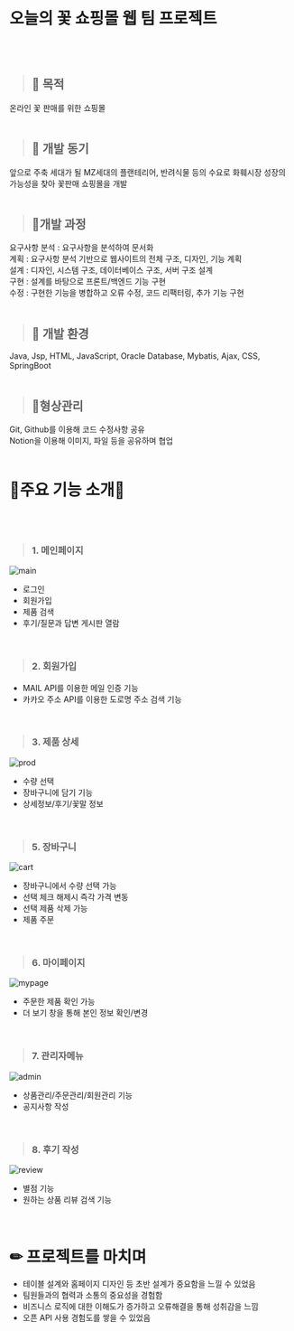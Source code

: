 # 오늘의 꽃 쇼핑몰 웹 팀 프로젝트
<br>
<br>

> ## 🌿  목적   
온라인 꽃 판매를 위한 쇼핑몰
<br>
<br>

> ## 🌿 개발 동기   
앞으로 주축 세대가 될 MZ세대의 플랜테리어, 반려식물 등의 수요로 화훼시장 성장의 가능성을 찾아 꽃판매 쇼핑몰을 개발
<br>
<br>

> ## 🌿개발 과정   
요구사항 분석 : 요구사항을 분석하여 문서화   
계획 : 요구사항 분석 기반으로 웹사이트의 전체 구조, 디자인, 기능 계획   
설계 : 디자인, 시스템 구조, 데이터베이스 구조, 서버 구조 설계   
구현 : 설계를 바탕으로 프론트/백엔드 기능 구현   
수정 : 구현한 기능을 병합하고 오류 수정, 코드 리팩터링, 추가 기능 구현
<br>
<br>
> ## 🌿 개발 환경   
Java, Jsp, HTML, JavaScript, Oracle Database, Mybatis, Ajax, CSS, SpringBoot
<br>
<br>
> ## 🌿형상관리   
Git, Github를 이용해 코드 수정사항 공유   
Notion을 이용해 이미지, 파일 등을 공유하며 협업
<br>
<br>
   
# 🌹주요 기능 소개🌹 
<br>
<br>   
   
> ### **1. 메인페이지**
> 
![main](https://user-images.githubusercontent.com/125852574/229419223-0bce6592-a302-4f93-98d7-ceab8cc3d0fc.png)
   
* 로그인   <br>
* 회원가입   <br>
* 제품 검색   <br>
* 후기/질문과 답변 게시판 열람 <br>
<br>
   
> ### **2. 회원가입**
* MAIL API를 이용한 메일 인증 기능   <br>
* 카카오 주소 API를 이용한 도로명 주소 검색 기능   <br>
<br>

> ### **3. 제품 상세**
![prod](https://user-images.githubusercontent.com/125852574/229419926-3ab8682a-d9c3-4f79-a6c6-c1c61a6ba403.png)
   
* 수량 선택  <br>
* 장바구니에 담기 기능 <br>
* 상세정보/후기/꽃말 정보
<br>

> ### **5. 장바구니**
![cart](https://user-images.githubusercontent.com/125852574/229419325-52cf412a-737e-43f1-a26f-506a3ac203ce.png)   

* 장바구니에서 수량 선택 가능  <br>
* 선택 체크 해제시 즉각 가격 변동 <br>
* 선택 제품 삭제 가능 <br>
* 제품 주문
<br>

> ### **6. 마이페이지**
![mypage](https://user-images.githubusercontent.com/125852574/229419345-43294159-920c-4ad7-a717-434e0ee1ac6f.png)
   
* 주문한 제품 확인 가능  <br>
* 더 보기 창을 통해 본인 정보 확인/변경
<br>

> ### **7. 관리자메뉴**
![admin](https://user-images.githubusercontent.com/125852574/229419412-e646ee2d-7f99-4daa-8a49-f69c8d617b8b.png)
   
* 상품관리/주문관리/회원관리 기능   <br>
* 공지사항 작성
<br>

> ### **8. 후기 작성**
![review](https://user-images.githubusercontent.com/125852574/229419426-f95b1b5f-c856-4d63-a31c-20de6ef6045d.png)
   
* 별점 기능   <br>
* 원하는 상품 리뷰 검색 기능   <br>
<br>

   
# ✏ 프로젝트를 마치며
* 테이블 설계와 홈페이지 디자인 등 초반 설계가 중요함을 느낄 수 있었음 <br>
* 팀원들과의 협력과 소통의 중요성을 경험함 <br>
* 비즈니스 로직에 대한 이해도가 증가하고 오류해결을 통해 성취감을 느낌 <br>
* 오픈 API 사용 경험도를 쌓을 수 있었음 <br>
